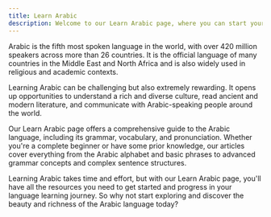 ```yaml
---
title: Learn Arabic
description: Welcome to our Learn Arabic page, where you can start your journey to learn one of the world's most fascinating and widely spoken languages.
---
```


Arabic is the fifth most spoken language in the world, with over 420 million speakers across more than 26 countries. It is the official language of many countries in the Middle East and North Africa and is also widely used in religious and academic contexts.

Learning Arabic can be challenging but also extremely rewarding. It opens up opportunities to understand a rich and diverse culture, read ancient and modern literature, and communicate with Arabic-speaking people around the world.

Our Learn Arabic page offers a comprehensive guide to the Arabic language, including its grammar, vocabulary, and pronunciation. Whether you're a complete beginner or have some prior knowledge, our articles cover everything from the Arabic alphabet and basic phrases to advanced grammar concepts and complex sentence structures.

Learning Arabic takes time and effort, but with our Learn Arabic page, you'll have all the resources you need to get started and progress in your language learning journey. So why not start exploring and discover the beauty and richness of the Arabic language today?
